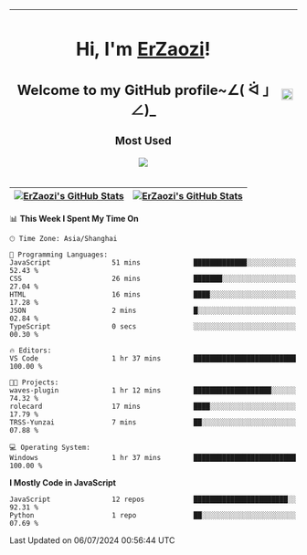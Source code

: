 |<h1>Hi, I'm <a href="https://github.com/erzaozi">ErZaozi</a>! </h1><h2>Welcome to my GitHub profile~∠( ᐛ 」∠)_</h2><p><h3>Most Used</h3><img src="https://skillicons.dev/icons?i=github,vscode,visualstudio,ubuntu,postman,pycharm,webstorm,git,docker"></p>|<img decoding="async" align=center src="https://cdn.jsdelivr.net/gh/erzaozi/erzaozi/image.gif" width="100%">|
| ----- | ----- |

| <a href="https://github.com/erzaozi"><img align="center" src="https://github-readme-stats.vercel.app/api/top-langs/?username=erzaozi&title_color=44cef6&text_color=4b5cc4&icon_color=2bbc8a&bg_color=white&langs_count=4&hide_border=true" alt="ErZaozi's GitHub Stats" /></a> | <a href="https://github.com/erzaozi"><img align="center" src="https://github-readme-stats.vercel.app/api?username=erzaozi&show_icons=true&line_height=27&count_private=true&title_color=44cef6&text_color=4b5cc4&icon_color=2bbc8a&bg_color=white&hide_border=true" alt="ErZaozi's GitHub Stats" /></a> |
| ----- | ----- |
<!--START_SECTION:waka-->
📊 **This Week I Spent My Time On** 

```text
🕑︎ Time Zone: Asia/Shanghai

💬 Programming Languages: 
JavaScript               51 mins             █████████████░░░░░░░░░░░░   52.43 % 
CSS                      26 mins             ███████░░░░░░░░░░░░░░░░░░   27.04 % 
HTML                     16 mins             ████░░░░░░░░░░░░░░░░░░░░░   17.28 % 
JSON                     2 mins              █░░░░░░░░░░░░░░░░░░░░░░░░   02.84 % 
TypeScript               0 secs              ░░░░░░░░░░░░░░░░░░░░░░░░░   00.30 % 

🔥 Editors: 
VS Code                  1 hr 37 mins        █████████████████████████   100.00 % 

🐱‍💻 Projects: 
waves-plugin             1 hr 12 mins        ███████████████████░░░░░░   74.32 % 
rolecard                 17 mins             ████░░░░░░░░░░░░░░░░░░░░░   17.79 % 
TRSS-Yunzai              7 mins              ██░░░░░░░░░░░░░░░░░░░░░░░   07.88 % 

💻 Operating System: 
Windows                  1 hr 37 mins        █████████████████████████   100.00 % 
```

**I Mostly Code in JavaScript** 

```text
JavaScript               12 repos            ███████████████████████░░   92.31 % 
Python                   1 repo              ██░░░░░░░░░░░░░░░░░░░░░░░   07.69 % 
```




 Last Updated on 06/07/2024 00:56:44 UTC
<!--END_SECTION:waka-->
